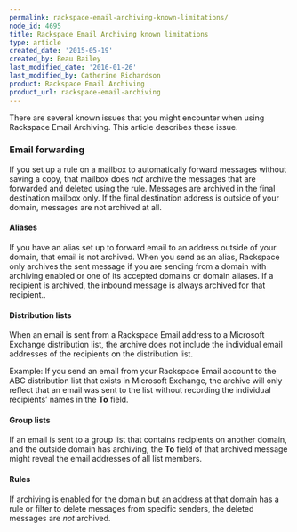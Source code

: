 ```yaml
---
permalink: rackspace-email-archiving-known-limitations/
node_id: 4695
title: Rackspace Email Archiving known limitations
type: article
created_date: '2015-05-19'
created_by: Beau Bailey
last_modified_date: '2016-01-26'
last_modified_by: Catherine Richardson
product: Rackspace Email Archiving
product_url: rackspace-email-archiving
---
```


There are several known issues that you might encounter when using
Rackspace Email Archiving. This article describes these issue.

### Email forwarding ###

If you set up a rule on a mailbox to automatically forward messages
without saving a copy, that mailbox does *not* archive the messages that
are forwarded and deleted using the rule. Messages are archived in the
final destination mailbox only. If the final destination address is
outside of your domain, messages are not archived at all.

#### Aliases ####

If you have an alias set up to forward email to an address outside of
your domain, that email is not archived. When you send as an alias,
Rackspace only archives the sent message if you are sending from a
domain with archiving enabled or one of its accepted domains or
domain aliases. If a recipient is archived, the inbound message is
always archived for that recipient..

#### Distribution lists ####

When an email is sent from a Rackspace Email address to a Microsoft
Exchange distribution list, the archive does not include the individual
email addresses of the recipients on the distribution list.

Example: If you send an email from your Rackspace Email account to the
ABC distribution list that exists in Microsoft Exchange, the archive
will only reflect that an email was sent to the list without recording
the individual recipients&rsquo; names in the **To** field.

#### Group lists ####

If an email is sent to a group list that contains recipients on another
domain, and the outside domain has archiving, the **To** field of that
archived message might reveal the email addresses of all list members.

#### Rules ####

If archiving is enabled for the domain but an address at that domain has
a rule or filter to delete messages from specific senders, the deleted
messages are *not* archived.
